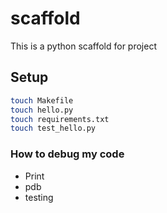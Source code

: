 # scaffold
This is a python scaffold for project

## Setup
```bash
touch Makefile
touch hello.py
touch requirements.txt
touch test_hello.py
```

### How to debug my code

* Print
* pdb
* testing
